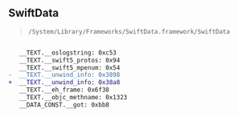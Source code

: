 ## SwiftData

> `/System/Library/Frameworks/SwiftData.framework/SwiftData`

```diff

   __TEXT.__oslogstring: 0xc53
   __TEXT.__swift5_protos: 0x94
   __TEXT.__swift5_mpenum: 0x54
-  __TEXT.__unwind_info: 0x3898
+  __TEXT.__unwind_info: 0x38a8
   __TEXT.__eh_frame: 0x6f38
   __TEXT.__objc_methname: 0x1323
   __DATA_CONST.__got: 0xbb8

```
